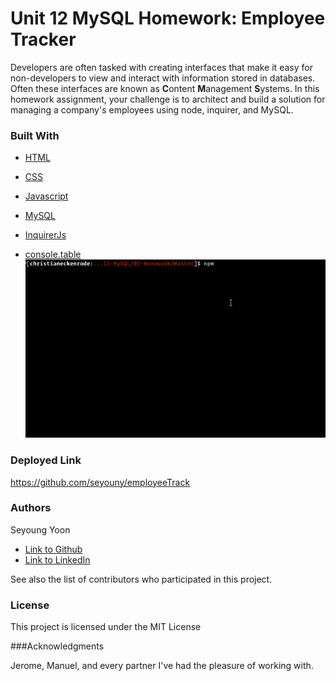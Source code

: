 
# Unit 12 MySQL Homework: Employee Tracker

Developers are often tasked with creating interfaces that make it easy for non-developers to view and interact with information stored in databases. Often these interfaces are known as **C**ontent **M**anagement **S**ystems. In this homework assignment, your challenge is to architect and build a solution for managing a company's employees using node, inquirer, and MySQL.


### Built With

* [HTML](https://developer.mozilla.org/en-US/docs/Web/HTML)
* [CSS](https://developer.mozilla.org/en-US/docs/Web/CSS)
* [Javascript](https://developer.mozilla.org/en-US/docs/Web/JavaScript)
* [MySQL](https://www.npmjs.com/package/mysql) 

* [InquirerJs](https://www.npmjs.com/package/inquirer/v/0.2.3) 

* [console.table](https://www.npmjs.com/package/console.table) 
![Employee Tracker](Assets/employee-tracker.gif)


### Deployed Link

https://github.com/seyouny/employeeTrack

### Authors

Seyoung Yoon

- [Link to Github](https://github.com/seyouny)
- [Link to LinkedIn](https://www.linkedin.com/in/stacey-yoon-bbaa7413a/)

See also the list of contributors who participated in this project.

### License
This project is licensed under the MIT License

###Acknowledgments

Jerome, Manuel, and every partner I've had the pleasure of working with.
